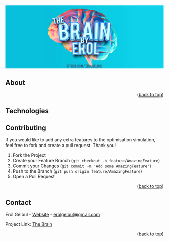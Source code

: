 <div id="top"></div>

<div style="text-align:center"><img src="images/cover2.jpg" /></div>

<!-- ABOUT THE PROJECT -->
## About



<p align="right">(<a href="#top">back to top</a>)</p>

<!-- TECH -->
## Technologies



<!-- CONTRIBUTING -->
## Contributing

If you would like to add any extra features to the optimisation simulation, feel free to fork and create a pull request. Thank you!

1. Fork the Project
2. Create your Feature Branch (`git checkout -b feature/AmazingFeature`)
3. Commit your Changes (`git commit -m 'Add some AmazingFeature'`)
4. Push to the Branch (`git push origin feature/AmazingFeature`)
5. Open a Pull Request

<p align="right">(<a href="#top">back to top</a>)</p>


<!-- CONTACT -->
## Contact

Erol Gelbul - [Website](http://www.erolgelbul.com) - erolgelbul@gmail.com

Project Link: [The Brain](https://github.com/ErolGelbul/the_brain)

<p align="right">(<a href="#top">back to top</a>)</p>
